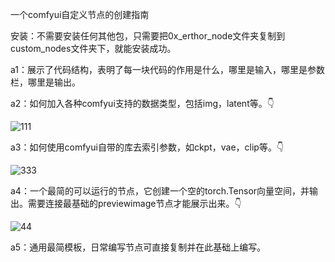 一个comfyui自定义节点的创建指南

安装：不需要安装任何其他包，只需要把0x_erthor_node文件夹复制到custom_nodes文件夹下，就能安装成功。

a1：展示了代码结构，表明了每一块代码的作用是什么，哪里是输入，哪里是参数栏，哪里是输出。

a2：如何加入各种comfyui支持的数据类型，包括img，latent等。👇

![111](https://github.com/erthorpabar/guide-to-write-comfyui-custom-node/assets/161300602/af6bdef8-4728-45b5-8833-85c6f430f4ef)


a3：如何使用comfyui自带的库去索引参数，如ckpt，vae，clip等。👇

![333](https://github.com/erthorpabar/guide-to-write-comfyui-custom-node/assets/161300602/5e8aba93-0e6d-4fb1-b57e-9db492a408b5)


a4：一个最简的可以运行的节点，它创建一个空的torch.Tensor向量空间，并输出。需要连接最基础的previewimage节点才能展示出来。👇

![44](https://github.com/erthorpabar/guide-to-write-comfyui-custom-node/assets/161300602/59673717-5a72-4af2-9105-b3fd5ce06ff8)


a5：通用最简模板，日常编写节点可直接复制并在此基础上编写。



